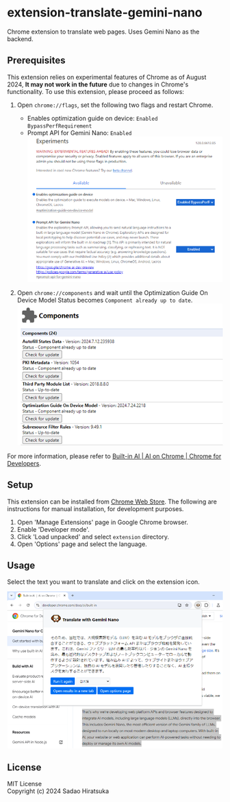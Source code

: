 # extension-translate-gemini-nano

Chrome extension to translate web pages. Uses Gemini Nano as the backend.

## Prerequisites

This extension relies on experimental features of Chrome as of August 2024,
**It may not work in the future** due to changes in Chrome's functionality.
To use this extension, please proceed as follows:

1. Open `chrome://flags`, set the following two flags and restart Chrome.

    - Enables optimization guide on device: `Enabled BypassPerfRequirement`
    - Prompt API for Gemini Nano: `Enabled`  
    ![Flags](img/chrome_flags.png)

2. Open `chrome://components` and wait until the Optimization Guide On Device Model Status becomes `Component already up to date`.  
![Components](img/chrome_components.png)

For more information, please refer to [Built-in AI | AI on Chrome | Chrome for Developers](https://developer.chrome.com/docs/ai/built-in).

## Setup

This extension can be installed from [Chrome Web Store](https://chromewebstore.google.com/detail/nffemijelmgmjapkgomeahmmpbcjjpnn).
The following are instructions for manual installation, for development purposes.

1. Open 'Manage Extensions' page in Google Chrome browser.
2. Enable 'Developer mode'.
3. Click 'Load unpacked' and select `extension` directory.
4. Open 'Options' page and select the language.

## Usage

Select the text you want to translate and click on the extension icon.

![Translate](img/screenshot_translate.png)

## License

MIT License  
Copyright (c) 2024 Sadao Hiratsuka
